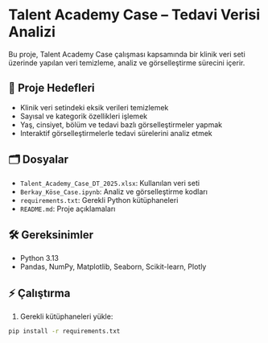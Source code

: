 # Talent Academy Case – Tedavi Verisi Analizi

Bu proje, Talent Academy Case çalışması kapsamında bir klinik veri seti üzerinde yapılan veri temizleme, analiz ve görselleştirme sürecini içerir.  

## 📌 Proje Hedefleri
- Klinik veri setindeki eksik verileri temizlemek  
- Sayısal ve kategorik özellikleri işlemek  
- Yaş, cinsiyet, bölüm ve tedavi bazlı görselleştirmeler yapmak  
- Interaktif görselleştirmelerle tedavi sürelerini analiz etmek  

## 🗂️ Dosyalar
- `Talent_Academy_Case_DT_2025.xlsx`: Kullanılan veri seti  
- `Berkay_Köse_Case.ipynb`: Analiz ve görselleştirme kodları  
- `requirements.txt`: Gerekli Python kütüphaneleri  
- `README.md`: Proje açıklamaları  

## 🛠️ Gereksinimler
- Python 3.13  
- Pandas, NumPy, Matplotlib, Seaborn, Scikit-learn, Plotly  

## ⚡ Çalıştırma
1. Gerekli kütüphaneleri yükle:  
```bash
pip install -r requirements.txt
